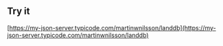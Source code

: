 ## Try it

[https://my-json-server.typicode.com/martinwnilsson/landdb](https://my-json-server.typicode.com/martinwnilsson/landdb)


